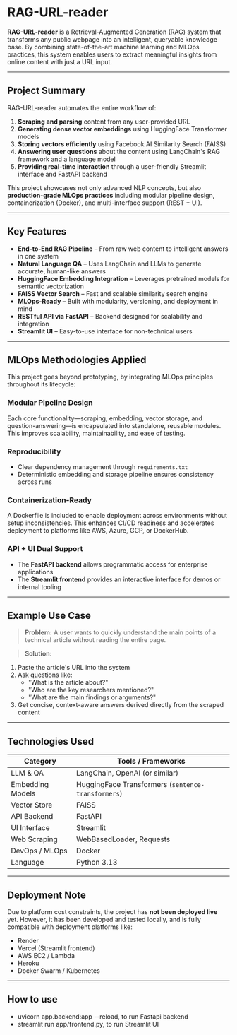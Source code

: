 #  RAG-URL-reader

**RAG-URL-reader** is a Retrieval-Augmented Generation (RAG) system that transforms any public webpage into an intelligent, queryable knowledge base. By combining state-of-the-art machine learning and MLOps practices, this system enables users to extract meaningful insights from online content with just a URL input.

---

##  Project Summary

RAG-URL-reader automates the entire workflow of:

1. **Scraping and parsing** content from any user-provided URL  
2. **Generating dense vector embeddings** using HuggingFace Transformer models  
3. **Storing vectors efficiently** using Facebook AI Similarity Search (FAISS)  
4. **Answering user questions** about the content using LangChain's RAG framework and a language model  
5. **Providing real-time interaction** through a user-friendly Streamlit interface and FastAPI backend  

This project showcases not only advanced NLP concepts, but also **production-grade MLOps practices** including modular pipeline design, containerization (Docker), and multi-interface support (REST + UI).

---

## Key Features

-  **End-to-End RAG Pipeline** – From raw web content to intelligent answers in one system
-  **Natural Language QA** – Uses LangChain and LLMs to generate accurate, human-like answers
-  **HuggingFace Embedding Integration** – Leverages pretrained models for semantic vectorization
-  **FAISS Vector Search** – Fast and scalable similarity search engine
-  **MLOps-Ready** – Built with modularity, versioning, and deployment in mind
-  **RESTful API via FastAPI** – Backend designed for scalability and integration
-  **Streamlit UI** – Easy-to-use interface for non-technical users

---

##  MLOps Methodologies Applied

This project goes beyond prototyping, by integrating MLOps principles throughout its lifecycle:

###  Modular Pipeline Design
Each core functionality—scraping, embedding, vector storage, and question-answering—is encapsulated into standalone, reusable modules. This improves scalability, maintainability, and ease of testing.

### Reproducibility
- Clear dependency management through `requirements.txt`
- Deterministic embedding and storage pipeline ensures consistency across runs

### Containerization-Ready
A Dockerfile is included to enable deployment across environments without setup inconsistencies. This enhances CI/CD readiness and accelerates deployment to platforms like AWS, Azure, GCP, or DockerHub.

###  API + UI Dual Support
- The **FastAPI backend** allows programmatic access for enterprise applications
- The **Streamlit frontend** provides an interactive interface for demos or internal tooling

---

##  Example Use Case

> **Problem:** A user wants to quickly understand the main points of a technical article without reading the entire page.

> **Solution:**  
1. Paste the article's URL into the system  
2. Ask questions like:  
   - "What is the article about?"  
   - "Who are the key researchers mentioned?"  
   - "What are the main findings or arguments?"  
3. Get concise, context-aware answers derived directly from the scraped content

---

##  Technologies Used

| Category              | Tools / Frameworks              |
|-----------------------|----------------------------------|
| LLM & QA              | LangChain, OpenAI (or similar)   |
| Embedding Models      | HuggingFace Transformers (`sentence-transformers`) |
| Vector Store          | FAISS                            |
| API Backend           | FastAPI                          |
| UI Interface          | Streamlit                        |
| Web Scraping          | WebBasedLoader, Requests          |
| DevOps / MLOps        | Docker          |
| Language              | Python 3.13                     |

---

##  Deployment Note

Due to platform cost constraints, the project has **not been deployed live** yet. However, it has been developed and tested locally, and is fully compatible with deployment platforms like:

- Render
- Vercel (Streamlit frontend)
- AWS EC2 / Lambda
- Heroku
- Docker Swarm / Kubernetes

---

## How to use
- uvicorn app.backend:app --reload, to run Fastapi backend
- streamlit run app/frontend.py, to run Streamlit UI
